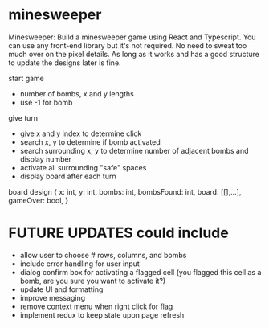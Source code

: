 # minesweeper

Minesweeper: Build a minesweeper game using React and Typescript. You can use any front-end library but it's not required. No need to sweat too much over on the pixel details. As long as it works and has a good structure to update the designs later is fine.

start game
- number of bombs, x and y lengths
- use -1 for bomb

give turn
- give x and y index to determine click
- search x, y to determine if bomb activated
- search surrounding x, y to determine number of adjacent bombs and display number
- activate all surrounding "safe" spaces
- display board after each turn

board design
{
  x: int,
  y: int,
  bombs: int,
  bombsFound: int,
  board: [[],...],
  gameOver: bool,
}


# FUTURE UPDATES could include
- allow user to choose # rows, columns, and bombs
- include error handling for user input
- dialog confirm box for activating a flagged cell (you flagged this cell as a bomb, are you sure you want to activate it?)
- update UI and formatting
- improve messaging
- remove context menu when right click for flag
- implement redux to keep state upon page refresh
